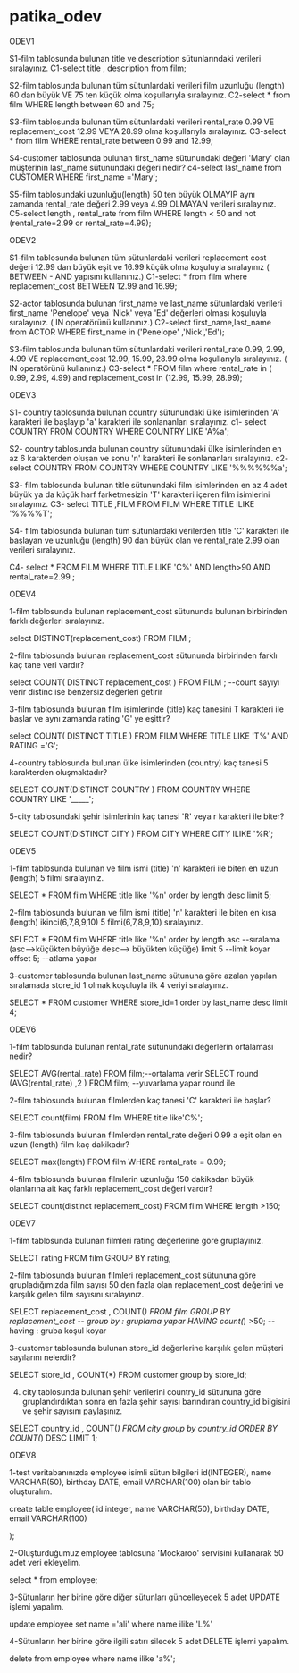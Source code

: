 # patika_odev


ODEV1

S1-film tablosunda bulunan title ve description sütunlarındaki verileri sıralayınız.
  C1-select title , description from film;
  
S2-film tablosunda bulunan tüm sütunlardaki verileri film uzunluğu (length) 60 dan büyük VE 75 ten küçük olma koşullarıyla sıralayınız.
  C2-select * from film WHERE length between 60 and 75;
  
S3-film tablosunda bulunan tüm sütunlardaki verileri rental_rate 0.99 VE replacement_cost 12.99 VEYA 28.99 olma koşullarıyla sıralayınız.
  C3-select * from film WHERE rental_rate between 0.99 and 12.99;
  
S4-customer tablosunda bulunan first_name sütunundaki değeri 'Mary' olan müşterinin last_name sütunundaki değeri nedir?
  c4-select last_name from CUSTOMER WHERE first_name ='Mary';
  
S5-film tablosundaki uzunluğu(length) 50 ten büyük OLMAYIP aynı zamanda rental_rate değeri 2.99 veya 4.99 OLMAYAN verileri sıralayınız.
  C5-select length , rental_rate from film WHERE length < 50 and not (rental_rate=2.99 or rental_rate=4.99);
  
 
ODEV2
  
S1-film tablosunda bulunan tüm sütunlardaki verileri replacement cost değeri 12.99 dan büyük eşit ve 16.99 küçük olma koşuluyla sıralayınız ( BETWEEN - AND yapısını kullanınız.)
  C1-select * from  film where replacement_cost BETWEEN 12.99 and 16.99;
  
S2-actor tablosunda bulunan first_name ve last_name sütunlardaki verileri first_name 'Penelope' veya 'Nick' veya 'Ed' değerleri olması koşuluyla sıralayınız. ( IN operatörünü kullanınız.)
  C2-select  first_name,last_name from ACTOR WHERE first_name in ('Penelope' ,'Nick','Ed');
  
S3-film tablosunda bulunan tüm sütunlardaki verileri rental_rate 0.99, 2.99, 4.99 VE replacement_cost 12.99, 15.99, 28.99 olma koşullarıyla sıralayınız. ( IN operatörünü kullanınız.)
  C3-select  * FROM film where rental_rate in ( 0.99, 2.99, 4.99)  and  replacement_cost in (12.99, 15.99, 28.99);
  
  
  ODEV3
  
S1- country tablosunda bulunan country sütunundaki ülke isimlerinden 'A' karakteri ile başlayıp 'a' karakteri ile sonlananları sıralayınız.
  c1-
select COUNTRY FROM COUNTRY 
WHERE COUNTRY LIKE 'A%a';

S2- country tablosunda bulunan country sütunundaki ülke isimlerinden en az 6 karakterden oluşan ve sonu 'n' karakteri ile sonlananları sıralayınız.
c2-
select COUNTRY FROM COUNTRY 
WHERE COUNTRY LIKE '%%%%%%a';

S3- film tablosunda bulunan title sütunundaki film isimlerinden en az 4 adet büyük ya da küçük harf farketmesizin 'T' karakteri içeren film isimlerini sıralayınız.
C3-
select TITLE ,FILM FROM FILM 
WHERE TITLE ILIKE '%%%%T';

S4- film tablosunda bulunan tüm sütunlardaki verilerden title 'C' karakteri ile başlayan ve uzunluğu (length) 90 dan büyük olan ve rental_rate 2.99 olan verileri 
sıralayınız.
 
 C4-
 select * FROM FILM 
WHERE TITLE LIKE 'C%' AND length>90 AND rental_rate=2.99 ;

ODEV4

1-film tablosunda bulunan replacement_cost sütununda bulunan birbirinden farklı değerleri sıralayınız.

select DISTINCT(replacement_cost) FROM FILM ;

2-film tablosunda bulunan replacement_cost sütununda birbirinden farklı kaç tane veri vardır?

select COUNT( DISTINCT replacement_cost ) FROM FILM ; --count sayıyı verir distinc ise benzersiz değerleri getirir

3-film tablosunda bulunan film isimlerinde (title) kaç tanesini T karakteri ile başlar ve aynı zamanda rating 'G' ye eşittir?

select COUNT( DISTINCT TITLE ) FROM FILM
WHERE TITLE LIKE 'T%' AND RATING ='G';


4-country tablosunda bulunan ülke isimlerinden (country) kaç tanesi 5 karakterden oluşmaktadır?

SELECT COUNT(DISTINCT COUNTRY ) FROM COUNTRY 
WHERE COUNTRY LIKE '_____';

5-city tablosundaki şehir isimlerinin kaç tanesi 'R' veya r karakteri ile biter?

SELECT COUNT(DISTINCT CITY ) FROM CITY
WHERE CITY ILIKE '%R';

  
ODEV5

1-film tablosunda bulunan ve film ismi (title) 'n' karakteri ile biten en uzun (length) 5 filmi sıralayınız.

SELECT * FROM film
WHERE title like '%n'
order by length desc
limit 5;

2-film tablosunda bulunan ve film ismi (title) 'n' karakteri ile biten en kısa (length) ikinci(6,7,8,9,10) 5 filmi(6,7,8,9,10) sıralayınız.

SELECT * FROM film
WHERE title like '%n'
order by length asc --sıralama (asc-->küçükten büyüğe desc--> büyükten küçüğe)
limit 5 --limit koyar
offset 5; --atlama yapar


3-customer tablosunda bulunan last_name sütununa göre azalan yapılan sıralamada store_id 1 olmak koşuluyla ilk 4 veriyi sıralayınız.

SELECT * FROM customer
WHERE store_id=1
order by last_name desc
limit 4;


ODEV6

1-film tablosunda bulunan rental_rate sütunundaki değerlerin ortalaması nedir?

SELECT AVG(rental_rate) FROM film;--ortalama verir
SELECT round (AVG(rental_rate) ,2 ) FROM film; --yuvarlama yapar round ile

2-film tablosunda bulunan filmlerden kaç tanesi 'C' karakteri ile başlar?

SELECT count(film) FROM film
WHERE title like'C%';

3-film tablosunda bulunan filmlerden rental_rate değeri 0.99 a eşit olan en uzun (length) film kaç dakikadır?

SELECT max(length) FROM film
WHERE rental_rate = 0.99;

4-film tablosunda bulunan filmlerin uzunluğu 150 dakikadan büyük olanlarına ait kaç farklı replacement_cost değeri vardır?

SELECT count(distinct replacement_cost) FROM film
WHERE length >150;


ODEV7

1-film tablosunda bulunan filmleri rating değerlerine göre gruplayınız.

SELECT rating FROM film
GROUP BY rating;

2-film tablosunda bulunan filmleri replacement_cost sütununa göre grupladığımızda film sayısı 50 den fazla olan replacement_cost değerini ve karşılık gelen film sayısını sıralayınız.

SELECT replacement_cost , COUNT(*) FROM film
GROUP BY replacement_cost -- group by : gruplama yapar
HAVING count(*) >50; --having : gruba koşul koyar

3-customer tablosunda bulunan store_id değerlerine karşılık gelen müşteri sayılarını nelerdir? 

SELECT store_id , COUNT(*) FROM customer
group by store_id;

4. city tablosunda bulunan şehir verilerini country_id sütununa göre gruplandırdıktan sonra en fazla şehir sayısı barındıran country_id bilgisini ve şehir sayısını paylaşınız.

SELECT country_id , COUNT(*) FROM city
group by country_id
ORDER BY COUNT(*) DESC
LIMIT 1;


ODEV8


1-test veritabanınızda employee isimli sütun bilgileri id(INTEGER), name VARCHAR(50), birthday DATE, email VARCHAR(100) olan bir tablo oluşturalım.

create table employee(
	id integer,
	name VARCHAR(50),
	birthday DATE,
	email VARCHAR(100)
	
);

2-Oluşturduğumuz employee tablosuna 'Mockaroo' servisini kullanarak 50 adet veri ekleyelim.

select * from employee;

3-Sütunların her birine göre diğer sütunları güncelleyecek 5 adet UPDATE işlemi yapalım.

update employee 
set name ='ali'
where name ilike 'L%'

4-Sütunların her birine göre ilgili satırı silecek 5 adet DELETE işlemi yapalım.

delete from employee 
where name ilike 'a%';

